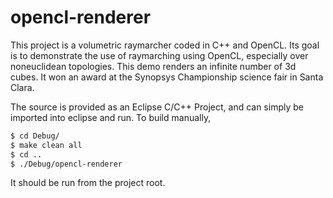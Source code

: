 # opencl-renderer

This project is a volumetric raymarcher coded in C++ and OpenCL. Its goal is to demonstrate the use of raymarching using OpenCL, especially over noneuclidean topologies. This demo renders an infinite number of 3d cubes. It won an award at the Synopsys Championship science fair in Santa Clara.

The source is provided as an Eclipse C/C++ Project, and can simply be imported into eclipse and run.
To build manually, 

```bash
$ cd Debug/
$ make clean all
$ cd ..
$ ./Debug/opencl-renderer
```

It should be run from the project root.
